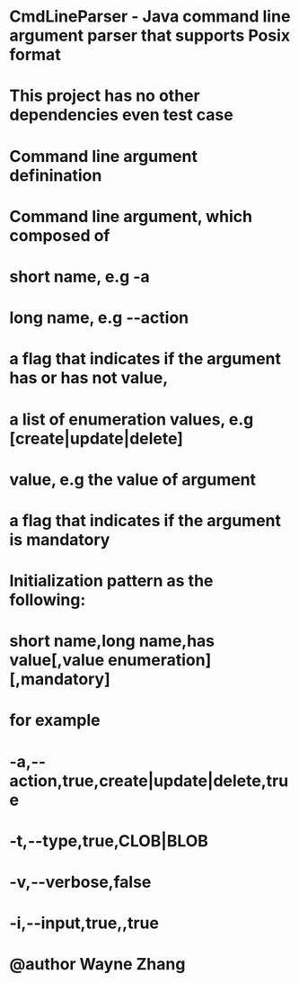 # CmdLineParser - Java command line argument parser that supports Posix format

# This project has no other dependencies even test case

# Command line argument definination

# Command line argument, which composed of
#     short name, e.g -a
#     long name, e.g --action
#     a flag that indicates if the argument has or has not value,
#     a list of enumeration values, e.g [create|update|delete]
#     value, e.g the value of argument
#     a flag that indicates if the argument is mandatory
# 
# Initialization pattern as the following:
# 
#    short name,long name,has value[,value enumeration][,mandatory]
# 
# for example
# 
#    -a,--action,true,create|update|delete,true
#    -t,--type,true,CLOB|BLOB
#    -v,--verbose,false
#    -i,--input,true,,true
# 
# 
# @author Wayne Zhang

